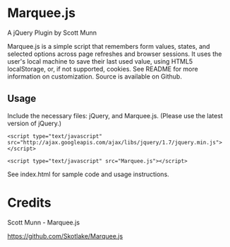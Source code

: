 # Marquee.js

A jQuery Plugin by Scott Munn

Marquee.js is a simple script that remembers form values, states, and selected options across page refreshes and browser sessions. It uses the user's local machine to save their last used value, using HTML5 localStorage, or, if not supported, cookies. See README for more information on customization. Source is available on Github.

## Usage

Include the necessary files: jQuery, and Marquee.js. (Please use the latest version of jQuery.)

`<script type="text/javascript" src="http://ajax.googleapis.com/ajax/libs/jquery/1.7/jquery.min.js"></script>`

`<script type="text/javascript" src="Marquee.js"></script>`

See index.html for sample code and usage instructions.


# Credits

Scott Munn - Marquee.js

https://github.com/Skotlake/Marquee.js